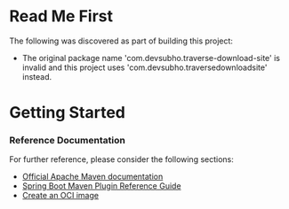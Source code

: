 # Read Me First
The following was discovered as part of building this project:

* The original package name 'com.devsubho.traverse-download-site' is invalid and this project uses 'com.devsubho.traversedownloadsite' instead.

# Getting Started

### Reference Documentation
For further reference, please consider the following sections:

* [Official Apache Maven documentation](https://maven.apache.org/guides/index.html)
* [Spring Boot Maven Plugin Reference Guide](https://docs.spring.io/spring-boot/docs/2.6.4/maven-plugin/reference/html/)
* [Create an OCI image](https://docs.spring.io/spring-boot/docs/2.6.4/maven-plugin/reference/html/#build-image)

